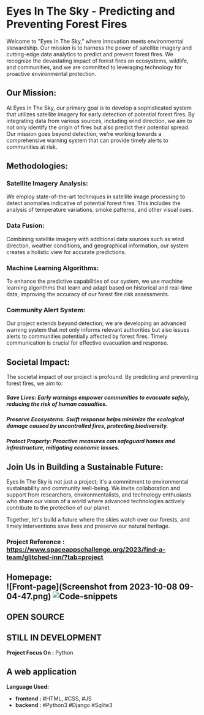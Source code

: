 # Eyes In The Sky - Predicting and Preventing Forest Fires
Welcome to "Eyes In The Sky," where innovation meets environmental stewardship. Our mission is to harness the power of satellite imagery and cutting-edge data analytics to predict and prevent forest fires. We recognize the devastating impact of forest fires on ecosystems, wildlife, and communities, and we are committed to leveraging technology for proactive environmental protection.

## Our Mission:
At Eyes In The Sky, our primary goal is to develop a sophisticated system that utilizes satellite imagery for early detection of potential forest fires. By integrating data from various sources, including wind direction, we aim to not only identify the origin of fires but also predict their potential spread. Our mission goes beyond detection; we're working towards a comprehensive warning system that can provide timely alerts to communities at risk.

## Methodologies:

### Satellite Imagery Analysis:
We employ state-of-the-art techniques in satellite image processing to detect anomalies indicative of potential forest fires. This includes the analysis of temperature variations, smoke patterns, and other visual cues.

### Data Fusion:
Combining satellite imagery with additional data sources such as wind direction, weather conditions, and geographical information, our system creates a holistic view for accurate predictions.

### Machine Learning Algorithms:
To enhance the predictive capabilities of our system, we use machine learning algorithms that learn and adapt based on historical and real-time data, improving the accuracy of our forest fire risk assessments.

### Community Alert System:
Our project extends beyond detection; we are developing an advanced warning system that not only informs relevant authorities but also issues alerts to communities potentially affected by forest fires. Timely communication is crucial for effective evacuation and response.

## Societal Impact:
The societal impact of our project is profound. By predicting and preventing forest fires, we aim to:

<h5> Save Lives: Early warnings empower communities to evacuate safely, reducing the risk of human casualties.</h5>
<h5> Preserve Ecosystems: Swift response helps minimize the ecological damage caused by uncontrolled fires, protecting biodiversity.</h5>
<h5> Protect Property: Proactive measures can safeguard homes and infrastructure, mitigating economic losses.</h5>

## Join Us in Building a Sustainable Future:
Eyes In The Sky is not just a project; it's a commitment to environmental sustainability and community well-being. We invite collaboration and support from researchers, environmentalists, and technology enthusiasts who share our vision of a world where advanced technologies actively contribute to the protection of our planet.

Together, let's build a future where the skies watch over our forests, and timely interventions save lives and preserve our natural heritage.

### Project Reference : https://www.spaceappschallenge.org/2023/find-a-team/glitched-inn/?tab=project


Homepage:<br>
![Front-page](Screenshot from 2023-10-08 09-04-47.png)
![Code-snippets](.)
-----------------------------------------------
OPEN SOURCE
-----------------------------------------------
STILL IN DEVELOPMENT
-----------------------------------------------
__Project Focus On :__ Python<br>
## A web application

__Language Used:__
 + __frontend :__ #HTML, #CSS, #JS
 + __backend :__ #Python3 #Django #Sqlite3
